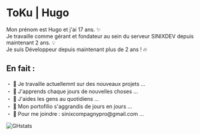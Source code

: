 <h1>ToKu | Hugo</h1>

<p> Mon prénom est Hugo et j'ai 17 ans. ✨ <br> 
Je travaille comme gérant et fondateur au sein du serveur SINIXDEV depuis maintenant 2 ans. 💡 <br> 
Je suis Développeur depuis maintenant plus de 2 ans ! 🔥</p>

<h2> En fait : </h2>

<p> ・ 📡 Je travaille actuellemnt sur des nouveaux projets ... <br> 
    ・ 🌱 J'apprends chaque jours de nouvelles choses ... <br>
    ・ 👯 J'aides les gens au quotidiens ... <br> 
    ・ 📂 Mon portofilio s'aggrandis de jours en jours ... <br>
    ・ 💎 Pour me joindre : sinixcompagnypro@gmail.com ... 
  </p>

![GHstats](https://github-readme-stats.vercel.app/api?username=ToKuOFFI&show_icons=true)

